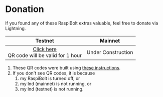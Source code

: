 # Donation #
If you found any of these RaspiBolt extras valuable, feel free to donate via Lightning.

|Testnet|Mainnet|
|:---:|:---:|
|<a href="http://raspibolt.epizy.com/lnd.php?memo=Thanks%20for%20the%20Donation&image_only=1" target="_blank">Click here</a><br>QR code will be valid for 1 hour|Under Construction|



1. These QR codes were built using [these instructions](RBE_REST_WAN.md).
2. If you don't see QR codes, it is because 
   1. my RaspiBolt is turned off, or 
   1. my lnd (mainnet) is not running, or
   1. my lnd (testnet) is not running.

